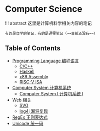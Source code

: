 # Computer Science

!!! abstract 
    这里是计算机科学相关内容的笔记

    有的是自学的笔记，有的是课程笔记（~~目前还没有~~）

## Table of Contents
- [Programming Language 编程语言](pl)
    - [C/C++](pl/c_cpp)
    - [Haskell](pl/haskell)
    - [x86 Assembly](pl/asm)
    - [RISC-V ISA](pl/riscv)
- [Computer System 计算机系统](system)
    - [Computer System I 计算机系统 Ⅰ](system/cs1)
- [Web 相关](web)
    - [SVG](web/svg)
    - [log4j 漏洞复现](web/log4j_vuln)
- [RegEx 正则表达式](regex)
- [Unicode 统一码](unicode)